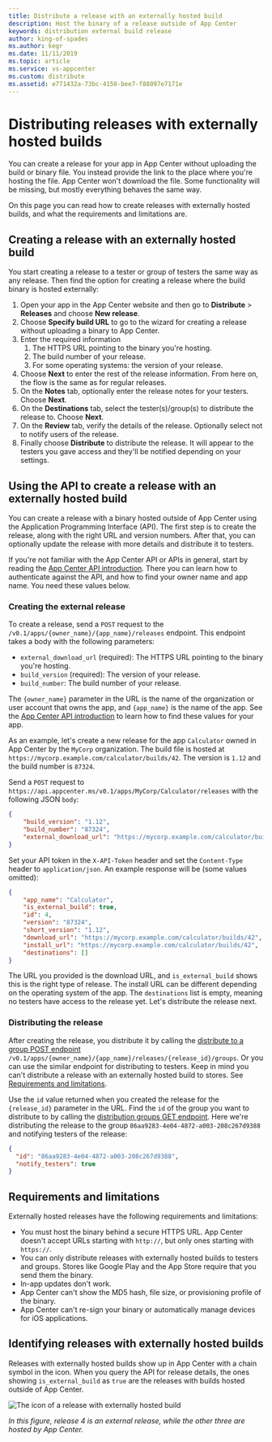 ```yaml
---
title: Distribute a release with an externally hosted build
description: Host the binary of a release outside of App Center
keywords: distribution external build release
author: king-of-spades
ms.author: kegr
ms.date: 11/11/2019
ms.topic: article
ms.service: vs-appcenter
ms.custom: distribute
ms.assetid: e771432a-73bc-4150-bee7-f88097e7171e
---
```


# Distributing releases with externally hosted builds

You can create a release for your app in App Center without uploading the build or binary file. You instead provide the link to the place where you're hosting the file. App Center won't download the file. Some functionality will be missing, but mostly everything behaves the same way.

On this page you can read how to create releases with externally hosted builds, and what the requirements and limitations are.

## Creating a release with an externally hosted build

You start creating a release to a tester or group of testers the same way as any release. Then find the option for creating a release where the build binary is hosted externally:

1. Open your app in the App Center website and then go to **Distribute** > **Releases** and choose **New release**.
2. Choose **Specify build URL** to go to the wizard for creating a release without uploading a binary to App Center.
3. Enter the required information
   1. The HTTPS URL pointing to the binary you're hosting.
   2. The build number of your release.
   3. For some operating systems: the version of your release.
4. Choose **Next** to enter the rest of the release information. From here on, the flow is the same as for regular releases.
5. On the **Notes** tab, optionally enter the release notes for your testers. Choose **Next**.
6. On the **Destinations** tab, select the tester(s)/group(s) to distribute the release to. Choose **Next**.
7. On the **Review** tab, verify the details of the release. Optionally select not to notify users of the release.
8. Finally choose **Distribute** to distribute the release. It will appear to the testers you gave access and they'll be notified depending on your settings.

## Using the API to create a release with an externally hosted build

You can create a release with a binary hosted outside of App Center using the Application Programming Interface (API). The first step is to create the release, along with the right URL and version numbers. After that, you can optionally update the release with more details and distribute it to testers.

If you're not familiar with the App Center API or APIs in general, start by reading the [App Center API introduction](../api-docs/index.md). There you can learn how to authenticate against the API, and how to find your owner name and app name. You need these values below.

### Creating the external release

To create a release, send a `POST` request to the `/v0.1/apps/{owner_name}/{app_name}/releases` endpoint. This endpoint takes a body with the following parameters:

- `external_download_url` (required): The HTTPS URL pointing to the binary you're hosting.
- `build_version` (required): The version of your release.
- `build_number`: The build number of your release.

The `{owner_name}` parameter in the URL is the name of the organization or user account that owns the app, and `{app_name}` is the name of the app. See the [App Center API introduction](../api-docs/index.md#find-your-app-center-app-name-and-owner-name) to learn how to find these values for your app.

As an example, let's create a new release for the app `Calculator` owned in App Center by the `MyCorp` organization. The build file is hosted at `https://mycorp.example.com/calculator/builds/42`. The version is `1.12` and the build number is `87324`.

Send a `POST` request to `https://api.appcenter.ms/v0.1/apps/MyCorp/Calculator/releases` with the following JSON `body`:

``` json
{
    "build_version": "1.12",
    "build_number": "87324",
    "external_download_url": "https://mycorp.example.com/calculator/builds/42"
}
```

Set your API token in the `X-API-Token` header and set the `Content-Type` header to `application/json`. An example response will be (some values omitted):

``` json
{
    "app_name": "Calculator",
    "is_external_build": true,
    "id": 4,
    "version": "87324",
    "short_version": "1.12",
    "download_url": "https://mycorp.example.com/calculator/builds/42",
    "install_url": "https://mycorp.example.com/calculator/builds/42",
    "destinations": []
}
```

The URL you provided is the download URL, and `is_external_build` shows this is the right type of release. The install URL can be different depending on the operating system of the app. The `destinations` list is empty, meaning no testers have access to the release yet. Let's distribute the release next.

### Distributing the release

After creating the release, you distribute it by calling the [distribute to a group POST endpoint](https://openapi.appcenter.ms/#/distribute/releases_addDistributionGroup) `/v0.1/apps/{owner_name}/{app_name}/releases/{release_id}/groups`. Or you can use the similar endpoint for distributing to testers. Keep in mind you can't distribute a release with an externally hosted build to stores. See [Requirements and limitations](#requirements-and-limitations).

Use the `id` value returned when you created the release for the `{release_id}` parameter in the URL. Find the `id` of the group you want to distribute to by calling the [distribution groups GET endpoint](https://openapi.appcenter.ms/#/account/distributionGroups_list). Here we're distributing the release to the group `86aa9283-4e04-4872-a003-208c267d9388` and notifying testers of the release:

``` json
{
  "id": "86aa9283-4e04-4872-a003-208c267d9388",
  "notify_testers": true
}
```

## Requirements and limitations

Externally hosted releases have the following requirements and limitations:

- You must host the binary behind a secure HTTPS URL. App Center doesn't accept URLs starting with `http://`, but only ones starting with `https://`.
- You can only distribute releases with externally hosted builds to testers and groups. Stores like Google Play and the App Store require that you send them the binary.
- In-app updates don't work.
- App Center can't show the MD5 hash, file size, or provisioning profile of the binary.
- App Center can't re-sign your binary or automatically manage devices for iOS applications.

## Identifying releases with externally hosted builds

Releases with externally hosted builds show up in App Center with a chain symbol in the icon. When you query the API for release details, the ones showing `is_external_build` as `true` are the releases with builds hosted outside of App Center.

![The icon of a release with externally hosted build](images/release-externally-hosted-build.png)

*In this figure, release 4 is an external release, while the other three are hosted by App Center.*
